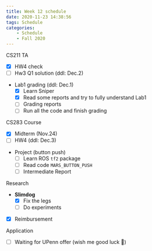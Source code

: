 ```yaml
---
title: Week 12 schedule
date: 2020-11-23 14:38:56
tags: Schedule
categories:
    - Schedule
    - Fall 2020
---
```


CS211 TA
- [x] HW4 check 
- [ ] Hw3 Q1 solution (ddl: Dec.2)

* Lab1 grading (ddl: Dec.1) 
  - [x] Learn Sniper
  - [x] Read some reports and try to fully understand Lab1
  - [ ] Grading reports
  - [ ] Run all the code and finish grading

CS283 Course
- [x] Midterm (Nov.24)
- [ ] HW4 (ddl: Dec.3)

* Project (button push)
    - [ ] Learn ROS `tf2` package
    - [ ] Read code `MARS_BUTTON_PUSH`
    - [ ] Intermediate Report

Research
* **Slimdog**
  - [x] Fix the legs
  - [ ] Do experiments
- [x] Reimbursement

Application
- [ ] Waiting for UPenn offer (wish me good luck 🙏)